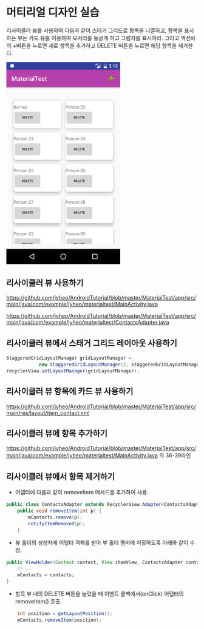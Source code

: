 # 머티리얼 디자인 실습

리사이클러 뷰를 사용하여 다음과 같이 스태거 그리드로 항목을 나열하고, 항목을 표시하는 뷰는 카드 뷰를 이용하여 모서리를 둥글게 하고 그림자를 표시하라. 그리고 액션바의 +버튼을 누르면 새로 항목을 추가하고 DELETE 버튼을 누르면 해당 항목을 제거한다.

<img src="images/material-design-lab.png" width=300px>

## 리사이클러 뷰 사용하기

https://github.com/jyheo/AndroidTutorial/blob/master/MaterialTest/app/src/main/java/com/example/jyheo/materialtest/MainActivity.java

https://github.com/jyheo/AndroidTutorial/blob/master/MaterialTest/app/src/main/java/com/example/jyheo/materialtest/ContactsAdapter.java

## 리사이클러 뷰에서 스태거 그리드 레이아웃 사용하기

```java
StaggeredGridLayoutManager gridLayoutManager =
            new StaggeredGridLayoutManager(2, StaggeredGridLayoutManager.VERTICAL);
recyclerView.setLayoutManager(gridLayoutManager);
```

## 리사이클러 뷰 항목에 카드 뷰 사용하기
https://github.com/jyheo/AndroidTutorial/blob/master/MaterialTest/app/src/main/res/layout/item_contact.xml

## 리사이클러 뷰에 항목 추가하기
https://github.com/jyheo/AndroidTutorial/blob/master/MaterialTest/app/src/main/java/com/example/jyheo/materialtest/MainActivity.java
의 36-39라인

## 리사이클러 뷰에서 항목 제거하기

* 어댑터에 다음과 같이 removeItem 메서드를 추가하여 사용.

```java
public class ContactsAdapter extends RecyclerView.Adapter<ContactsAdapter.ViewHolder> {
    public void removeItem(int p) {
        mContacts.remove(p);
        notifyItemRemoved(p);
    }
```

* 뷰 홀더의 생성자에 어댑터 객체를 받아 뷰 홀더 멤버에 저장하도록 아래와 같이 수정.

```java
public ViewHolder(Context context, View itemView, ContactsAdapter contacts) {
    // ...
    mContacts = contacts;
}
```

* 항목 뷰 내의 DELETE 버튼을 눌렀을 때 이벤트 콜백에서(onClick) 어댑터의 removeItem() 호출.

```java
    int position = getLayoutPosition();
    mContacts.removeItem(position);
```
